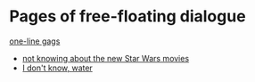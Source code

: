 # Pages of free-floating dialogue

[one-line gags](qk6yd-y8h02-0jacs-dmrp3-dgf4t)

- [not knowing about the new Star Wars movies][sw]
- [I don't know, water][idkw]

[sw]: e8n3n-vww6g-e29k6-q8q9n-zcdm3
[idkw]: q39vz-z97p2-gr8df-4vs5v-2fpwc

